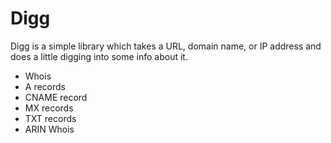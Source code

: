 # Digg

Digg is a simple library which takes a URL, domain name, or IP address and does a little digging into some info about it.

- Whois
- A records
- CNAME record
- MX records
- TXT records
- ARIN Whois
